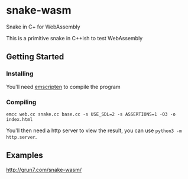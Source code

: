 # snake-wasm

Snake in C+ for WebAssembly

This is a primitive snake in C++ish to test WebAssembly

## Getting Started

### Installing

You'll need [emscripten](https://kripken.github.io/emscripten-site/docs/getting_started/downloads.html) to compile the program 

### Compiling

```
emcc web.cc snake.cc base.cc -s USE_SDL=2 -s ASSERTIONS=1 -O3 -o index.html
```

You'll then need a http server to view the result, you can use `python3 -m http.server`.


## Examples

http://grun7.com/snake-wasm/


